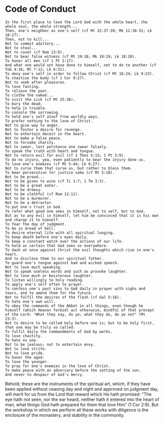 # Code of Conduct
    
    In the first place to love the Lord God with the whole heart, the whole soul, the whole strength...
    Then, one's neighbor as one's self (cf Mt 22:37-39; Mk 12:30-31; Lk 10:27).
    Then, not to kill...
    Not to commit adultery...
    Not to steal...
    Not to covet (cf Rom 13:9).
    Not to bear false witness (cf Mt 19:18; Mk 10:19; Lk 18:20).
    To honor all men (cf 1 Pt 2:17).
    And what one would not have done to himself, not to do to another (cf Tob 4:16; Mt 7:12; Lk 6:31).
    To deny one's self in order to follow Christ (cf Mt 16:24; Lk 9:23).
    To chastise the body (cf 1 Cor 9:27).
    Not to seek after pleasures.
    To love fasting.
    To relieve the poor.
    To clothe the naked...
    To visit the sick (cf Mt 25:36).
    To bury the dead.
    To help in trouble.
    To console the sorrowing.
    To hold one's self aloof from worldly ways.
    To prefer nothing to the love of Christ.
    Not to give way to anger.
    Not to foster a desire for revenge.
    Not to entertain deceit in the heart.
    Not to make a false peace.
    Not to forsake charity.
    Not to swear, lest perchance one swear falsely.
    To speak the truth with heart and tongue.
    Not to return evil for evil (cf 1 Thes 5:15; 1 Pt 3:9).
    To do no injury, yea, even patiently to bear the injury done us.
    To love one's enemies (cf Mt 5:44; Lk 6:27).
    Not to curse them that curse us, but rather to bless them.
    To bear persecution for justice sake (cf Mt 5:10).
    Not to be proud...
    Not to be given to wine (cf Ti 1:7; 1 Tm 3:3).
    Not to be a great eater.
    Not to be drowsy.
    Not to be slothful (cf Rom 12:11).
    Not to be a murmurer.
    Not to be a detractor.
    To put one's trust in God.
    To refer what good one sees in himself, not to self, but to God.
    But as to any evil in himself, let him be convinced that it is his own and charge it to himself.
    To fear the day of judgment.
    To be in dread of hell.
    To desire eternal life with all spiritual longing.
    To keep death before one's eyes daily.
    To keep a constant watch over the actions of our life.
    To hold as certain that God sees us everywhere.
    To dash at once against Christ the evil thoughts which rise in one's heart.
    And to disclose them to our spiritual father.
    To guard one's tongue against bad and wicked speech.
    Not to love much speaking.
    Not to speak useless words and such as provoke laughter.
    Not to love much or boisterous laughter.
    To listen willingly to holy reading.
    To apply one's self often to prayer.
    To confess one's past sins to God daily in prayer with sighs and tears, and to amend them for the future.
    Not to fulfil the desires of the flesh (cf Gal 5:16).
    To hate one's own will.
    To obey the commands of the Abbot in all things, even though he himself (which Heaven forbid) act otherwise, mindful of that precept of the Lord: "What they say, do ye; what they do, do ye not" (Mt 23:3).
    Not to desire to be called holy before one is; but to be holy first, that one may be truly so called.
    To fulfil daily the commandments of God by works.
    To love chastity.
    To hate no one.
    Not to be jealous; not to entertain envy.
    Not to love strife.
    Not to love pride.
    To honor the aged.
    To love the younger.
    To pray for one's enemies in the love of Christ.
    To make peace with an adversary before the setting of the sun.
    And never to despair of God's mercy. 

Behold, these are the instruments of the spiritual art, which, if they have been applied without ceasing day and night and approved on judgment day, will merit for us from the Lord that reward which He hath promised: "The eye hath not seen, nor the ear heard, neither hath it entered into the heart of man, what things God hath prepared for them that love Him" (1 Cor 2:9). But the workshop in which we perform all these works with diligence is the enclosure of the monastery, and stability in the community.

